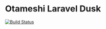# Otameshi Laravel Dusk

[![Build Status](https://travis-ci.org/takohaka/dusk.svg?branch=master)](https://travis-ci.org/takohaka/dusk)

